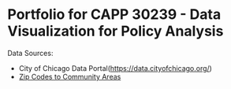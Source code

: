 # Portfolio for CAPP 30239 - Data Visualization for Policy Analysis

Data Sources:
- City of Chicago Data Portal(https://data.cityofchicago.org/)
- [Zip Codes to Community Areas](http://robparal.blogspot.com/2013/07/chicago-community-area-and-zip-code.html)
